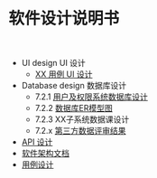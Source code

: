 # [](#TOC)软件设计说明书

&nbsp;&nbsp;

* UI design UI 设计
  * [XX 用例 UI 设计](07-01-01-XX-UI设计)
* Database design 数据库设计
  * 7.2.1 [用户及权限系统数据库设计](07-02-01-数据库设计)
  * 7.2.2 [数据库ER模型图](07-02-02-ER模型)
  * 7.2.3 XX子系统数据课设计
  * 7.2.x [第三方数据评审结果](07-02-03-第三方数据评审结果)
* [API 设计](07-03-API)
* [软件架构文档](07-04-软件架构文档)
* [用例设计](07-05-用例设计)

